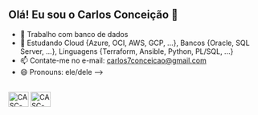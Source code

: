 ## Olá! Eu sou o Carlos Conceição 👋

- 🔭 Trabalho com banco de dados
- 🌱 Estudando Cloud {Azure, OCI, AWS, GCP, ...}, Bancos {Oracle, SQL Server, ...}, Linguagens {Terraform, Ansible, Python, PL/SQL, ...}
- 📫 Contate-me no e-mail: carlos7conceicao@gmail.com
- 😄 Pronouns: ele/dele
-->


<div style="display: inline_block"><br>
  <img align="center" alt="CASC-SQLServer" height="30" width="40" src="https://cdn.jsdelivr.net/gh/devicons/devicon@latest/icons/microsoftsqlserver/microsoftsqlserver-plain-wordmark.svg" />
  <img align="center" alt="CASC-SQLDeveloper" height="30" width="40" src="https://cdn.jsdelivr.net/gh/devicons/devicon@latest/icons/sqldeveloper/sqldeveloper-original.svg" />
</div>

##
